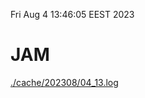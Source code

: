 Fri Aug  4 13:46:05 EEST 2023
# JAM
<a href='./cache/202308/04_13.log'>./cache/202308/04_13.log</a>
